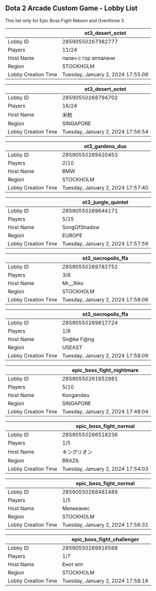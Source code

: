## Dota 2 Arcade Custom Game - Lobby List

This list only for Epic Boss Fight Reborn and Overthrow 3

|  | ot3_desert_octet |
| ------ | ------ |
| Lobby ID | 28590550267382777 |
| Players | 11/24 |
| Host Name | палач с гор аппалачи |
| Region | STOCKHOLM |
| Lobby Creation Time | Tuesday, January 2, 2024 17:55:08 |


|  | ot3_desert_octet |
| ------ | ------ |
| Lobby ID | 28590550268794702 |
| Players | 16/24 |
| Host Name | 米粉 |
| Region | SINGAPORE |
| Lobby Creation Time | Tuesday, January 2, 2024 17:56:54 |


|  | ot3_gardens_duo |
| ------ | ------ |
| Lobby ID | 28590550269420453 |
| Players | 2/10 |
| Host Name | BMW |
| Region | STOCKHOLM |
| Lobby Creation Time | Tuesday, January 2, 2024 17:57:40 |


|  | ot3_jungle_quintet |
| ------ | ------ |
| Lobby ID | 28590550269644171 |
| Players | 5/15 |
| Host Name | SongOfShadow |
| Region | EUROPE |
| Lobby Creation Time | Tuesday, January 2, 2024 17:57:56 |


|  | ot3_necropolis_ffa |
| ------ | ------ |
| Lobby ID | 28590550269782752 |
| Players | 3/8 |
| Host Name | Mr__Riko |
| Region | STOCKHOLM |
| Lobby Creation Time | Tuesday, January 2, 2024 17:58:06 |


|  | ot3_necropolis_ffa |
| ------ | ------ |
| Lobby ID | 28590550269817724 |
| Players | 1/8 |
| Host Name | Sn@ke F@ng |
| Region | USEAST |
| Lobby Creation Time | Tuesday, January 2, 2024 17:58:09 |


|  | epic_boss_fight_nightmare |
| ------ | ------ |
| Lobby ID | 28590550261652981 |
| Players | 5/10 |
| Host Name | Kongandeu |
| Region | SINGAPORE |
| Lobby Creation Time | Tuesday, January 2, 2024 17:48:04 |


|  | epic_boss_fight_normal |
| ------ | ------ |
| Lobby ID | 28590550266518236 |
| Players | 1/5 |
| Host Name | キングリオン |
| Region | BRAZIL |
| Lobby Creation Time | Tuesday, January 2, 2024 17:54:03 |


|  | epic_boss_fight_normal |
| ------ | ------ |
| Lobby ID | 28590550268481489 |
| Players | 1/5 |
| Host Name | Миликанес |
| Region | STOCKHOLM |
| Lobby Creation Time | Tuesday, January 2, 2024 17:56:31 |


|  | epic_boss_fight_challenger |
| ------ | ------ |
| Lobby ID | 28590550269916568 |
| Players | 1/7 |
| Host Name | Енот епт |
| Region | STOCKHOLM |
| Lobby Creation Time | Tuesday, January 2, 2024 17:58:16 |


